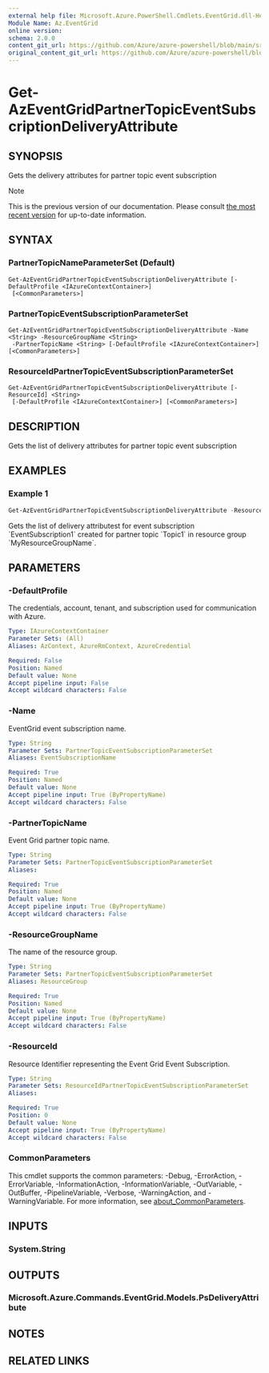 ```yaml
---
external help file: Microsoft.Azure.PowerShell.Cmdlets.EventGrid.dll-Help.xml
Module Name: Az.EventGrid
online version: 
schema: 2.0.0
content_git_url: https://github.com/Azure/azure-powershell/blob/main/src/EventGrid/EventGrid/help/Get-AzEventGridPartnerTopicEventSubscriptionDeliveryAttribute.md
original_content_git_url: https://github.com/Azure/azure-powershell/blob/main/src/EventGrid/EventGrid/help/Get-AzEventGridPartnerTopicEventSubscriptionDeliveryAttribute.md
---
```


# Get-AzEventGridPartnerTopicEventSubscriptionDeliveryAttribute

## SYNOPSIS
Gets the delivery attributes for partner topic event subscription

> [!NOTE]
>This is the previous version of our documentation. Please consult [the most recent version](/powershell/module/az.eventgrid/get-azeventgridpartnertopiceventsubscriptiondeliveryattribute) for up-to-date information.

## SYNTAX

### PartnerTopicNameParameterSet (Default)
```
Get-AzEventGridPartnerTopicEventSubscriptionDeliveryAttribute [-DefaultProfile <IAzureContextContainer>]
 [<CommonParameters>]
```

### PartnerTopicEventSubscriptionParameterSet
```
Get-AzEventGridPartnerTopicEventSubscriptionDeliveryAttribute -Name <String> -ResourceGroupName <String>
 -PartnerTopicName <String> [-DefaultProfile <IAzureContextContainer>] [<CommonParameters>]
```

### ResourceIdPartnerTopicEventSubscriptionParameterSet
```
Get-AzEventGridPartnerTopicEventSubscriptionDeliveryAttribute [-ResourceId] <String>
 [-DefaultProfile <IAzureContextContainer>] [<CommonParameters>]
```

## DESCRIPTION
Gets the list of delivery attributes for partner topic event subscription

## EXAMPLES

### Example 1
```powershell
Get-AzEventGridPartnerTopicEventSubscriptionDeliveryAttribute -ResourceGroupName MyResourceGroupName -PartnerTopicName Topic1 -EventSubscriptionName EventSubscription1
```

Gets the list of delivery attributest for event subscription \`EventSubscription1\` created for partner topic \`Topic1\` in resource group \`MyResourceGroupName\`.


## PARAMETERS

### -DefaultProfile
The credentials, account, tenant, and subscription used for communication with Azure.

```yaml
Type: IAzureContextContainer
Parameter Sets: (All)
Aliases: AzContext, AzureRmContext, AzureCredential

Required: False
Position: Named
Default value: None
Accept pipeline input: False
Accept wildcard characters: False
```

### -Name
EventGrid event subscription name.

```yaml
Type: String
Parameter Sets: PartnerTopicEventSubscriptionParameterSet
Aliases: EventSubscriptionName

Required: True
Position: Named
Default value: None
Accept pipeline input: True (ByPropertyName)
Accept wildcard characters: False
```

### -PartnerTopicName
Event Grid partner topic name.

```yaml
Type: String
Parameter Sets: PartnerTopicEventSubscriptionParameterSet
Aliases:

Required: True
Position: Named
Default value: None
Accept pipeline input: True (ByPropertyName)
Accept wildcard characters: False
```

### -ResourceGroupName
The name of the resource group.

```yaml
Type: String
Parameter Sets: PartnerTopicEventSubscriptionParameterSet
Aliases: ResourceGroup

Required: True
Position: Named
Default value: None
Accept pipeline input: True (ByPropertyName)
Accept wildcard characters: False
```

### -ResourceId
Resource Identifier representing the Event Grid Event Subscription.

```yaml
Type: String
Parameter Sets: ResourceIdPartnerTopicEventSubscriptionParameterSet
Aliases:

Required: True
Position: 0
Default value: None
Accept pipeline input: True (ByPropertyName)
Accept wildcard characters: False
```

### CommonParameters
This cmdlet supports the common parameters: -Debug, -ErrorAction, -ErrorVariable, -InformationAction, -InformationVariable, -OutVariable, -OutBuffer, -PipelineVariable, -Verbose, -WarningAction, and -WarningVariable. For more information, see [about_CommonParameters](http://go.microsoft.com/fwlink/?LinkID=113216).

## INPUTS

### System.String

## OUTPUTS

### Microsoft.Azure.Commands.EventGrid.Models.PsDeliveryAttribute

## NOTES

## RELATED LINKS
